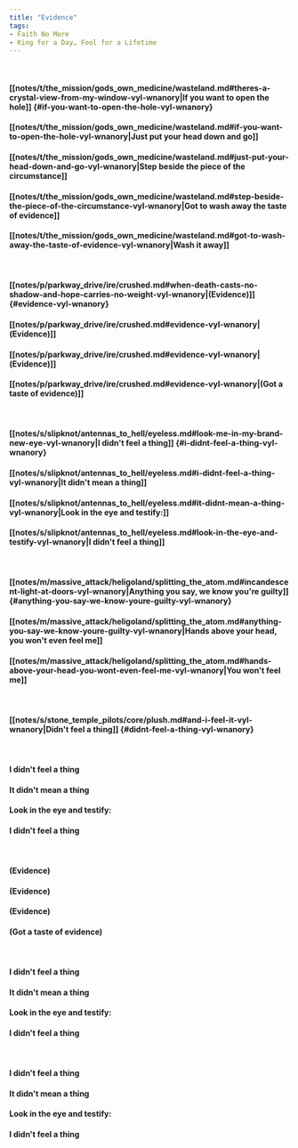 ```yaml
---
title: "Evidence"
tags:
- Faith No More
- King for a Day… Fool for a Lifetime
---
```

&nbsp;
#### [[notes/t/the_mission/gods_own_medicine/wasteland.md#theres-a-crystal-view-from-my-window-vyl-wnanory|If you want to open the hole]] {#if-you-want-to-open-the-hole-vyl-wnanory}
#### [[notes/t/the_mission/gods_own_medicine/wasteland.md#if-you-want-to-open-the-hole-vyl-wnanory|Just put your head down and go]]
#### [[notes/t/the_mission/gods_own_medicine/wasteland.md#just-put-your-head-down-and-go-vyl-wnanory|Step beside the piece of the circumstance]]
#### [[notes/t/the_mission/gods_own_medicine/wasteland.md#step-beside-the-piece-of-the-circumstance-vyl-wnanory|Got to wash away the taste of evidence]]
#### [[notes/t/the_mission/gods_own_medicine/wasteland.md#got-to-wash-away-the-taste-of-evidence-vyl-wnanory|Wash it away]]
&nbsp;
#### [[notes/p/parkway_drive/ire/crushed.md#when-death-casts-no-shadow-and-hope-carries-no-weight-vyl-wnanory|(Evidence)]] {#evidence-vyl-wnanory}
#### [[notes/p/parkway_drive/ire/crushed.md#evidence-vyl-wnanory|(Evidence)]]
#### [[notes/p/parkway_drive/ire/crushed.md#evidence-vyl-wnanory|(Evidence)]]
#### [[notes/p/parkway_drive/ire/crushed.md#evidence-vyl-wnanory|(Got a taste of evidence)]]
&nbsp;
#### [[notes/s/slipknot/antennas_to_hell/eyeless.md#look-me-in-my-brand-new-eye-vyl-wnanory|I didn't feel a thing]] {#i-didnt-feel-a-thing-vyl-wnanory}
#### [[notes/s/slipknot/antennas_to_hell/eyeless.md#i-didnt-feel-a-thing-vyl-wnanory|It didn't mean a thing]]
#### [[notes/s/slipknot/antennas_to_hell/eyeless.md#it-didnt-mean-a-thing-vyl-wnanory|Look in the eye and testify:]]
#### [[notes/s/slipknot/antennas_to_hell/eyeless.md#look-in-the-eye-and-testify-vyl-wnanory|I didn't feel a thing]]
&nbsp;
#### [[notes/m/massive_attack/heligoland/splitting_the_atom.md#incandescent-light-at-doors-vyl-wnanory|Anything you say, we know you're guilty]] {#anything-you-say-we-know-youre-guilty-vyl-wnanory}
#### [[notes/m/massive_attack/heligoland/splitting_the_atom.md#anything-you-say-we-know-youre-guilty-vyl-wnanory|Hands above your head, you won't even feel me]]
#### [[notes/m/massive_attack/heligoland/splitting_the_atom.md#hands-above-your-head-you-wont-even-feel-me-vyl-wnanory|You won't feel me]]
&nbsp;
#### [[notes/s/stone_temple_pilots/core/plush.md#and-i-feel-it-vyl-wnanory|Didn't feel a thing]] {#didnt-feel-a-thing-vyl-wnanory}
&nbsp;
#### I didn't feel a thing
#### It didn't mean a thing
#### Look in the eye and testify:
#### I didn't feel a thing
&nbsp;
#### (Evidence)
#### (Evidence)
#### (Evidence)
#### (Got a taste of evidence)
&nbsp;
#### I didn't feel a thing
#### It didn't mean a thing
#### Look in the eye and testify:
#### I didn't feel a thing
&nbsp;
#### I didn't feel a thing
#### It didn't mean a thing
#### Look in the eye and testify:
#### I didn't feel a thing
